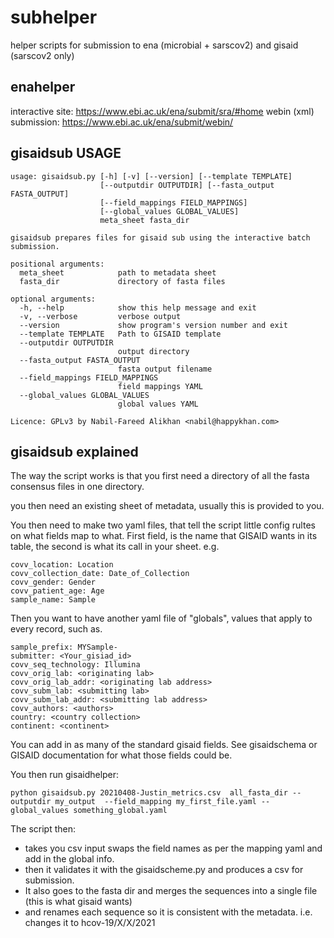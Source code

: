 # subhelper
helper scripts for submission to ena (microbial + sarscov2) and gisaid (sarscov2 only)

## enahelper

interactive site: https://www.ebi.ac.uk/ena/submit/sra/#home
webin (xml) submission: https://www.ebi.ac.uk/ena/submit/webin/





## gisaidsub USAGE

```
usage: gisaidsub.py [-h] [-v] [--version] [--template TEMPLATE]
                    [--outputdir OUTPUTDIR] [--fasta_output FASTA_OUTPUT]
                    [--field_mappings FIELD_MAPPINGS]
                    [--global_values GLOBAL_VALUES]
                    meta_sheet fasta_dir

gisaidsub prepares files for gisaid sub using the interactive batch
submission.

positional arguments:
  meta_sheet            path to metadata sheet
  fasta_dir             directory of fasta files

optional arguments:
  -h, --help            show this help message and exit
  -v, --verbose         verbose output
  --version             show program's version number and exit
  --template TEMPLATE   Path to GISAID template
  --outputdir OUTPUTDIR
                        output directory
  --fasta_output FASTA_OUTPUT
                        fasta output filename
  --field_mappings FIELD_MAPPINGS
                        field mappings YAML
  --global_values GLOBAL_VALUES
                        global values YAML

Licence: GPLv3 by Nabil-Fareed Alikhan <nabil@happykhan.com>
```

## gisaidsub explained 

The way the script works is that you first need a directory of all the fasta consensus files in one directory. 

you then need an existing sheet of metadata, usually this is provided to you. 

You then need to make two yaml files, that tell the script little config rultes on what fields map to what. 
First field, is the name that GISAID wants in its table, the second is what its call in your sheet. 
e.g.
```
covv_location: Location
covv_collection_date: Date_of_Collection
covv_gender: Gender
covv_patient_age: Age
sample_name: Sample
```

Then you want to have another yaml file of "globals", values that apply to every record, such as. 
```
sample_prefix: MYSample-
submitter: <Your_gisiad_id>
covv_seq_technology: Illumina
covv_orig_lab: <originating lab>
covv_orig_lab_addr: <originating lab address>
covv_subm_lab: <submitting lab>
covv_subm_lab_addr: <submitting lab address> 
covv_authors: <authors>
country: <country collection>
continent: <continent>
```
You can add in as many of the standard gisaid fields. See gisaidschema or GISAID documentation for what those fields could be. 


You then run gisaidhelper:
```
python gisaidsub.py 20210408-Justin_metrics.csv  all_fasta_dir --outputdir my_output  --field_mapping my_first_file.yaml --global_values something_global.yaml  
```

The script then:

* takes you csv input swaps the field names as per the mapping yaml and add in the global info. 
* then it validates it with the gisaidscheme.py and produces a csv for submission. 
* It also goes to the fasta dir and merges the sequences into a single file (this is what gisaid wants) 
* and renames each sequence so it is consistent with the metadata. i.e. changes it to hcov-19/X/X/2021

